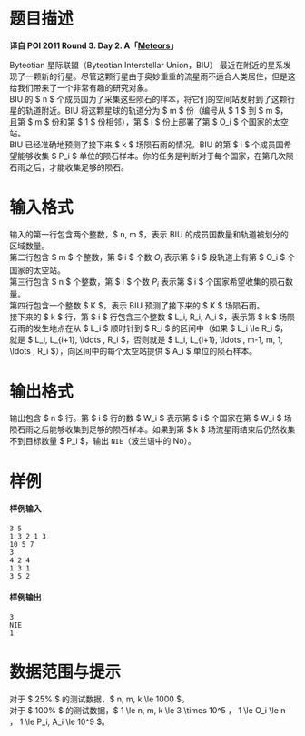
# 题目描述

**译自 POI 2011 Round 3. Day 2. A「[Meteors](https://szkopul.edu.pl/problemset/problem/7JrCYZ7LhEK4nBR5zbAXpcmM/site/?key=statement)」**

Byteotian 星际联盟（Byteotian Interstellar Union，BIU） 最近在附近的星系发现了一颗新的行星。尽管这颗行星由于奥妙重重的流星雨不适合人类居住，但是这给我们带来了一个非常有趣的研究对象。  
BIU 的 $ n $ 个成员国为了采集这些陨石的样本，将它们的空间站发射到了这颗行星的轨道附近。BIU 将这颗星球的轨道分为 $ m $ 份（编号从 $ 1 $ 到 $ m $，且第 $ m $ 份和第 $ 1 $ 份相邻），第 $ i $ 份上部署了第 $ O_i $ 个国家的太空站。  
BIU 已经准确地预测了接下来 $ k $ 场陨石雨的情况。BIU 的第 $ i $ 个成员国希望能够收集 $ P_i $ 单位的陨石样本。你的任务是判断对于每个国家，在第几次陨石雨之后，才能收集足够的陨石。

# 输入格式

输入的第一行包含两个整数，$ n, m $，表示 BIU 的成员国数量和轨道被划分的区域数量。  
第二行包含 $ m $ 个整数，第 $ i $ 个数 $O_i$ 表示第 $ i $ 段轨道上有第 $ O_i $ 个国家的太空站。  
第三行包含 $ n $ 个整数，第 $ i $ 个数 $P_i$ 表示第 $ i $ 个国家希望收集的陨石数量。  
第四行包含一个整数 $ K $，表示 BIU 预测了接下来的 $ K $ 场陨石雨。  
接下来的 $ k $ 行，第 $ i $ 行包含三个整数 $ L_i, R_i, A_i $，表示第 $ k $ 场陨石雨的发生地点在从 $ L_i $ 顺时针到 $ R_i $ 的区间中（如果 $ L_i \le R_i $，就是 $ L_i, L_{i+1}, \ldots , R_i $，否则就是 $ L_i, L_{i+1}, \ldots , m-1, m, 1, \ldots , R_i $），向区间中的每个太空站提供 $ A_i $ 单位的陨石样本。

# 输出格式

输出包含 $ n $ 行。第 $ i $ 行的数 $ W_i $ 表示第 $ i $ 个国家在第 $ W_i $ 场陨石雨之后能够收集到足够的陨石样本。如果到第 $ k $ 场流星雨结束后仍然收集不到目标数量 $ P_i $，输出 `NIE`（波兰语中的 No）。

# 样例

#### 样例输入
```plain
3 5
1 3 2 1 3
10 5 7
3
4 2 4
1 3 1
3 5 2
```

#### 样例输出
```plain
3
NIE
1
```

# 数据范围与提示

对于 $ 25\% $ 的测试数据，$ n, m, k \le 1000 $。  
对于 $ 100\% $ 的测试数据，$ 1 \le n, m, k \le 3 \times 10^5 $，$ 1 \le O_i \le n $，$ 1 \le P_i, A_i \le 10^9 $。

